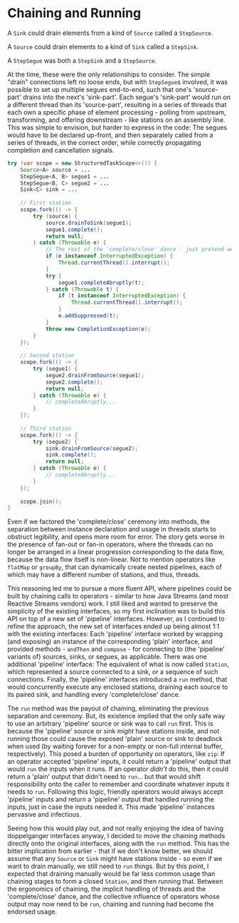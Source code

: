 # Chaining and Running

A `Sink` could drain elements from a kind of `Source` called a `StepSource`.

A `Source` could drain elements to a kind of `Sink` called a `StepSink`.

A `StepSegue` was both a `StepSink` and a `StepSource`.

At the time, these were the only relationships to consider. The simple "drain" connections left no loose ends, but with
`StepSegue`s involved, it was possible to set up multiple segues end-to-end, such that one's 'source-part' drains into
the next's 'sink-part'. Each segue's 'sink-part' would run on a different thread than its 'source-part', resulting in a
series of threads that each own a specific phase of element processing - polling from upstream, transforming, and
offering downstream - like stations on an assembly line. This was simple to envision, but harder to express in the code:
The segues would have to be declared up-front, and then separately called from a series of threads, in the correct
order, while correctly propagating completion and cancellation signals.

``` java
try (var scope = new StructuredTaskScope<>()) {
    Source<A> source = ...
    StepSegue<A, B> segue1 = ...
    StepSegue<B, C> segue2 = ...
    Sink<C> sink = ...
    
    // First station
    scope.fork(() -> {
        try (source) {
            source.drainToSink(segue1);
            segue1.complete();
            return null;
        } catch (Throwable e) {
            // The rest of the 'complete/close' dance - just pretend we're doing this in each fork
            if (e instanceof InterruptedException) {
                Thread.currentThread().interrupt();
            }
            try {
                segue1.completeAbruptly(t);
            } catch (Throwable t) {
                if (t instanceof InterruptedException) {
                    Thread.currentThread().interrupt();
                }
                e.addSuppressed(t);
            }
            throw new CompletionException(e);
        }
    });
    
    // Second station
    scope.fork(() -> {
        try (segue1) {
            segue2.drainFromSource(segue1);
            segue2.complete();
            return null;
        } catch (Throwable e) {
            // completeAbruptly...
        }
    });
    
    // Third station
    scope.fork(() -> {
        try (segue2) {
            sink.drainFromSource(segue2);
            sink.complete();
            return null;
        } catch (Throwable e) {
            // completeAbruptly...
        }
    });
    
    scope.join();
}
```

Even if we factored the 'complete/close' ceremony into methods, the separation between instance declaration and usage in
threads starts to obstruct legibility, and opens more room for error. The story gets worse in the presence of fan-out or
fan-in operators, where the threads can no longer be arranged in a linear progression corresponding to the data flow,
because the data flow itself is non-linear. Not to mention operators like `flatMap` or `groupBy`, that can dynamically
create nested pipelines, each of which may have a different number of stations, and thus, threads.

This reasoning led me to pursue a more fluent API, where pipelines could be built by chaining calls to operators -
similar to how Java Streams (and most Reactive Streams vendors) work. I still liked and wanted to preserve the
simplicity of the existing interfaces, so my first inclination was to build this API on top of a new set of 'pipeline'
interfaces. However, as I continued to refine the approach, the new set of interfaces ended up being almost 1:1 with the
existing interfaces: Each 'pipeline' interface worked by wrapping (and exposing) an instance of the corresponding
'plain' interface, and provided methods - `andThen` and `compose` - for connecting to (the 'pipeline' variants of)
sources, sinks, or segues, as applicable. There was one additional 'pipeline' interface: The equivalent of what is now
called `Station`, which represented a source connected to a sink, or a sequence of such connections. Finally, the
'pipeline' interfaces introduced a `run` method, that would concurrently execute any enclosed stations, draining each
source to its paired sink, and handling every 'complete/close' dance.

The `run` method was the payout of chaining, eliminating the previous separation and ceremony. But, its existence
implied that the only safe way to use an arbitrary 'pipeline' source or sink was to call `run` first. This is because
the 'pipeline' source or sink <em>might</em> have stations inside, and not running those could cause the exposed 'plain'
source or sink to deadlock when used (by waiting forever for a non-empty or non-full internal buffer, respectively).
This posed a burden of opportunity on operators, like `zip`: If an operator accepted 'pipeline' inputs, it could return
a 'pipeline' output that would `run` the inputs when it runs. If an operator <em>didn't</em> do this, then it could
return a 'plain' output that didn't need to `run`... but that would shift responsibility onto the caller to remember and
coordinate whatever inputs it needs to `run`. Following this logic, friendly operators would always accept 'pipeline'
inputs and return a 'pipeline' output that handled running the inputs, just in case the inputs needed it. This made
'pipeline' instances pervasive and infectious.

Seeing how this would play out, and not really enjoying the idea of having doppelganger interfaces anyway, I decided to
move the chaining methods directly onto the original interfaces, along with the `run` method. This has the bitter
implication from earlier - that if we don't know better, we should assume that any `Source` or `Sink` might have
stations inside - so even if we want to drain manually, we still need to `run` things. But by this point, I expected
that draining manually would be far less common usage than chaining stages to form a closed `Station`, and then running
that. Between the ergonomics of chaining, the implicit handling of threads and the 'complete/close' dance, and the
collective influence of operators whose output may now need to be `run`, chaining and running had become the endorsed
usage.
